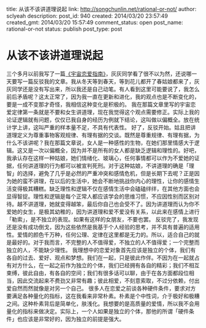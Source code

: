 title: 从该不该讲道理说起
link: http://songchunlin.net/rational-or-not/
author: sclyeah
description: 
post_id: 940
created: 2014/03/20 23:57:49
created_gmt: 2014/03/20 15:57:49
comment_status: open
post_name: rational-or-not
status: publish
post_type: post

# 从该不该讲道理说起

三个多月以前我写了一篇[《宇宙恋爱指南》](/art-of-love/)，灰灰同学看了很不以为然，还说哪一天要写一篇反驳我的文章。我从冬天等到春天，等到花儿都开了春姑娘都来了，灰灰同学还是没有写出来，所以我还是自己动笔。有人看到这里可能要说了，我怎么前后矛盾呢？这太正常了，因为我一直在更新和进化，我的观点也是不断变化的，要是一成不变那才奇怪，我相信这种变化是积极的。 我在那篇文章里写的宇宙恋爱定律第一条就是不要和女生讲道理，现在我觉得这个观点需要修正。实际上我的论证逻辑就有问题，仅仅已我自身的经历为例就下结论，这叫做以偏概全。放在统计学上讲，这叫严重的样本量不足，不具有代表性。 好了，反驳开始。姑且把讲道理定义为尊重事物客观规律、有理有据的交谈。既然是尊重规律、有理有据，为什么不该讲呢？我在那篇文章说，女人是一种感性的生物，在她们那里情感大于逻辑。这又是一次以偏概全，因为并不是所有的女人都是缺乏逻辑和理性的。好吧，我承认存在这样一种姑娘，她们情绪化、玻璃心，任何事情都可以作为不爱她的证据，任何讲道理的行为都可以被宣判死刑。对于这种姑娘，不讲道理的确是「理智」的选择，避免了几乎是必然的严重冲突和感情危机，但是长期下去呢？正是因为她的蛮不讲理，在以后的生活中，她会不断地挑战你内心的理性，让你的感情生活变得极其糟糕。缺乏理性和逻辑不仅在感情生活中会磕磕绊绊，在其他方面也会显得智捉。理性和逻辑是每个正常人都应该学会的思维习惯，不应因性别而区别对待。越不讲道理，她就变得越笨，最后你自己也会受不了。因为讲道理而认为你不爱她的女生，是极其幼稚的，因为讲道理和爱不爱没有关系，以此来在感情上进行「勒索」，是不独立的表现。如果有这样的女朋友，不要也罢。 反驳完了，我发现还是没有成功倒戈，因为这些依然是我基于个人经验的思考，并不具有普遍的适用性。爱情的颜色千万种，任何公理、定律在这里都是无力的。所以，适合自己的就是最好的。对于我而言，不完整的人不值得爱，不独立的人不值得爱；一个完整而独立的人，不能缺少理性。 我理想中的恋爱对象首先应该是独立的个体，我们有各自的过去、爱好、观点和梦想。我们在一起，只是彼此作伴。不因为在一起就占有对方什么，在一起之前作为独立的个体，我们已经拥有各自的精彩；我们不相互束缚，彼此自由，有各自的空间；我们有很多话可以聊，由于在各方面都段位相当，因此交流起来不费劲又非常有趣；彼此相爱，不刻意索取，不过分依赖，付出爱自然而然就像是对另一个自己。 很多人在恋爱之前谈各种硬件条件，要求对方要满足各种量化的指标，这在我看来非常朴素。朴素是个中性词，介于极好和极糟之间。这种朴素背后是简单化，肤浅化。我想要的是高质量的爱情，所以我不会用量化的指标来做决定。实际上，一个人如果是独立的个体，那他的所谓「硬件条件」也应该是非常好的，因为独立的前提是强大。